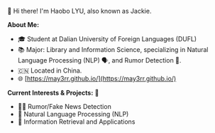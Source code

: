 👋 Hi there! I'm Haobo LYU, also known as Jackie.

**About Me:**

* 🎓 Student at Dalian University of Foreign Languages (DUFL)
* 📚 Major: Library and Information Science, specializing in Natural Language Processing (NLP) 🗣️, and Rumor Detection 📰.
* 🇨🇳 Located in China.
* 🌐 [https://may3rr.github.io/](https://may3rr.github.io/)

**Current Interests & Projects:** 🚀

* 🕵️‍♂️ Rumor/Fake News Detection
* 📝 Natural Language Processing (NLP)
* 🧠 Information Retrieval and Applications

